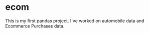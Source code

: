 # ecom
This is my first pandas project. I've worked on automobile data and Ecommerce Purchases data.
